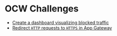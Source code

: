 # OCW Challenges

- [Create a dashboard visualizing blocked traffic](./blocked-traffic-dashboard/README.md)
- [Redirect `HTTP` requests to `HTTPS` in App Gateway](./redirect-http-to-https/README.md)
